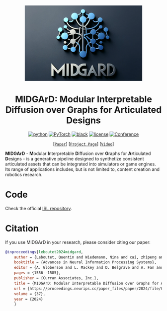 <p align="center">
<a href="https://quentin-leboutet.github.io/MIDGArD" target="_blank">
  <img alt="Banner" width="75%" src="media/MIDGARD.png" />
</a>
</p>

<div align="center">

# MIDGArD: Modular Interpretable Diffusion over Graphs for Articulated Designs

[![python](https://img.shields.io/badge/-Python_3.12.8-blue?logo=python&logoColor=white)](https://www.python.org/downloads/release/python-3128/)
<a href="https://pytorch.org/get-started/locally/"><img alt="PyTorch" src="https://img.shields.io/badge/PyTorch%202.5.1-ee4c2c?logo=pytorch&logoColor=white"></a>
[![black](https://img.shields.io/badge/Code%20Style-Black-black.svg?labelColor=gray)](https://black.readthedocs.io/en/stable/)
[![license](https://img.shields.io/badge/License-MIT-green.svg?labelColor=gray)](https://github.com/quentin-leboutet/MIDGArD/blob/main/LICENSE)
[![Conference](http://img.shields.io/badge/NeurIPS-2024-4b44ce.svg)](https://proceedings.neurips.cc/paper_files/paper/2024/file/0318de478e18308a5f64297f618299d3-Paper-Conference.pdf)

[[`Paper`](https://proceedings.neurips.cc/paper_files/paper/2024/file/0318de478e18308a5f64297f618299d3-Paper-Conference.pdf)]
[[`Project Page`](https://quentin-leboutet.github.io/MIDGArD/)]
[[`Video`](https://nips.cc/virtual/2024/poster/93424)]
</div>

**MIDGArD** - **M**odular **I**nterpretable **D**iffusion over **G**raphs for **Ar**ticulated **D**esigns - is a generative pipeline designed to synthetize consistent articulated assets that can be integrated into simulators or game engines. Its range of applications includes, but is not limited to, content creation and robotics research. 

# Code

Check the official [ISL repository](https://github.com/isl-org/MIDGArD).

# Citation

If you use MIDGArD in your research, please consider citing our paper:
```bibtex
@inproceedings{leboutet2024midgard,
    author = {Leboutet, Quentin and Wiedemann, Nina and cai, zhipeng and Paulitsch, Michael and Yuan, Kai},
    booktitle = {Advances in Neural Information Processing Systems},
    editor = {A. Globerson and L. Mackey and D. Belgrave and A. Fan and U. Paquet and J. Tomczak and C. Zhang},
    pages = {1556--1585},
    publisher = {Curran Associates, Inc.},
    title = {MIDGArD: Modular Interpretable Diffusion over Graphs for Articulated Designs},
    url = {https://proceedings.neurips.cc/paper_files/paper/2024/file/0318de478e18308a5f64297f618299d3-Paper-Conference.pdf},
    volume = {37},
    year = {2024}
    }
```

